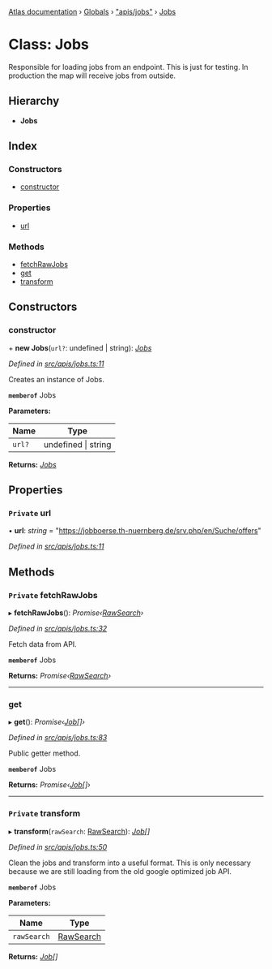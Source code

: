 [Atlas documentation](../README.md) › [Globals](../globals.md) › ["apis/jobs"](../modules/_apis_jobs_.md) › [Jobs](_apis_jobs_.jobs.md)

# Class: Jobs

Responsible for loading jobs from an endpoint.
This is just for testing.
In production the map will receive jobs from outside.

## Hierarchy

* **Jobs**

## Index

### Constructors

* [constructor](_apis_jobs_.jobs.md#constructor)

### Properties

* [url](_apis_jobs_.jobs.md#private-url)

### Methods

* [fetchRawJobs](_apis_jobs_.jobs.md#private-fetchrawjobs)
* [get](_apis_jobs_.jobs.md#get)
* [transform](_apis_jobs_.jobs.md#private-transform)

## Constructors

###  constructor

\+ **new Jobs**(`url?`: undefined | string): *[Jobs](_apis_jobs_.jobs.md)*

*Defined in [src/apis/jobs.ts:11](https://github.com/chronark/atlas/blob/f950874/src/apis/jobs.ts#L11)*

Creates an instance of Jobs.

**`memberof`** Jobs

**Parameters:**

Name | Type |
------ | ------ |
`url?` | undefined &#124; string |

**Returns:** *[Jobs](_apis_jobs_.jobs.md)*

## Properties

### `Private` url

• **url**: *string* = "https://jobboerse.th-nuernberg.de/srv.php/en/Suche/offers"

*Defined in [src/apis/jobs.ts:11](https://github.com/chronark/atlas/blob/f950874/src/apis/jobs.ts#L11)*

## Methods

### `Private` fetchRawJobs

▸ **fetchRawJobs**(): *Promise‹[RawSearch](../interfaces/_types_customtypes_.rawsearch.md)›*

*Defined in [src/apis/jobs.ts:32](https://github.com/chronark/atlas/blob/f950874/src/apis/jobs.ts#L32)*

Fetch data from API.

**`memberof`** Jobs

**Returns:** *Promise‹[RawSearch](../interfaces/_types_customtypes_.rawsearch.md)›*

___

###  get

▸ **get**(): *Promise‹[Job](../interfaces/_types_customtypes_.job.md)[]›*

*Defined in [src/apis/jobs.ts:83](https://github.com/chronark/atlas/blob/f950874/src/apis/jobs.ts#L83)*

Public getter method.

**`memberof`** Jobs

**Returns:** *Promise‹[Job](../interfaces/_types_customtypes_.job.md)[]›*

___

### `Private` transform

▸ **transform**(`rawSearch`: [RawSearch](../interfaces/_types_customtypes_.rawsearch.md)): *[Job](../interfaces/_types_customtypes_.job.md)[]*

*Defined in [src/apis/jobs.ts:50](https://github.com/chronark/atlas/blob/f950874/src/apis/jobs.ts#L50)*

Clean the jobs and transform into a useful format.
This is only necessary because we are still loading from the old google optimized job API.

**`memberof`** Jobs

**Parameters:**

Name | Type |
------ | ------ |
`rawSearch` | [RawSearch](../interfaces/_types_customtypes_.rawsearch.md) |

**Returns:** *[Job](../interfaces/_types_customtypes_.job.md)[]*
